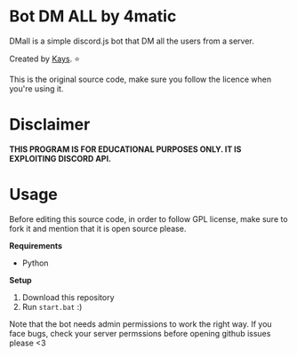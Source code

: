 # Bot DM ALL by 4matic
DMall is a simple discord.js bot that DM all the users from a server.

Created by [Kays](https://github.com/4matiic). ⭐

This is the original source code, make sure you follow the licence when you're using it.

# Disclaimer

**THIS PROGRAM IS FOR EDUCATIONAL PURPOSES ONLY. IT IS EXPLOITING DISCORD API.**

# Usage
Before editing this source code, in order to follow GPL license, make sure to fork it and mention that it is open source please.

**Requirements**
- Python

**Setup**
1. Download this repository
2. Run `start.bat` :)

Note that the bot needs admin permissions to work the right way. If you face bugs, check your server permssions before opening github issues please <3
